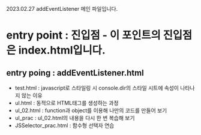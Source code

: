 2023.02.27
addEventListener 메인 파일입니다.
# entry point : 진입점 - 이 포인트의 진입점은 index.html입니다.

## entry poing : addEventListener.html
- test.html : javascript로 스타일링 시 console.dir의 스타일 시트에 속성이 나타나지 않는 이유
- ul.html : 동적으로 HTML태그를 생성하는 과정
- ul_02.html : function과 object를 이용해 나만의 코드를 만들어 보기
- ul_prac : ul_02.html의 내용을 다시 한 번 복습해 보기
- JSSelector_prac.html : 함수형 선택자 연습